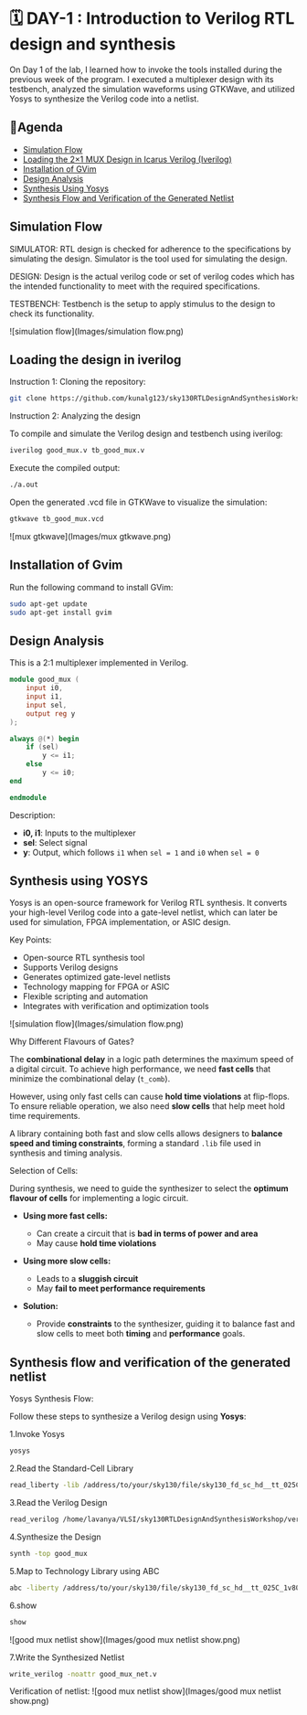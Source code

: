 
# 🗓️ DAY-1 : Introduction to Verilog RTL design and synthesis

On Day 1 of the lab, I learned how to invoke the tools installed during the previous week of the program. I executed a multiplexer design with its testbench, analyzed the simulation waveforms using GTKWave, and utilized Yosys to synthesize the Verilog code into a netlist.




## 📝Agenda

- [Simulation Flow](#simulation-flow)  
- [Loading the 2×1 MUX Design in Icarus Verilog (Iverilog)](#loading-the-2x1-mux-design-in-icarus-verilog-iverilog)  
- [Installation of GVim](#installing-gvim)  
- [Design Analysis](#design-analysis)  
- [Synthesis Using Yosys](#synthesis-using-yosys)  
- [Synthesis Flow and Verification of the Generated Netlist](#synthesis-flow-and-verification-of-the-generated-netlist)



## Simulation Flow

SIMULATOR:
RTL design is checked for adherence to the specifications by simulating the design.
Simulator is the tool used for simulating the design.

DESIGN:
Design is the actual verilog code or set of verilog codes which has the intended functionality to meet with the required specifications.

TESTBENCH:
Testbench is the setup to apply stimulus to the design to check its functionality.

![simulation flow](Images/simulation flow.png)


## Loading the design in iverilog

Instruction 1: Cloning the repository:

```bash
git clone https://github.com/kunalg123/sky130RTLDesignAndSynthesisWorkshop.git
```
Instruction 2: Analyzing the design

To compile and simulate the Verilog design and testbench using iverilog:

```bash
iverilog good_mux.v tb_good_mux.v
```

Execute the compiled output:

```bash 
./a.out 
```

Open the generated .vcd file in GTKWave to visualize the simulation:

```bash 
gtkwave tb_good_mux.vcd
```

![mux gtkwave](Images/mux gtkwave.png)
## Installation of Gvim

Run the following command to install GVim:
```bash
sudo apt-get update
sudo apt-get install gvim
```
## Design Analysis

This is a 2:1 multiplexer implemented in Verilog.

```verilog
module good_mux (
    input i0, 
    input i1, 
    input sel, 
    output reg y
);

always @(*) begin
    if (sel)
        y <= i1;
    else 
        y <= i0;
end

endmodule
```
 Description:

- **i0, i1**: Inputs to the multiplexer  
- **sel**: Select signal  
- **y**: Output, which follows `i1` when `sel = 1` and `i0` when `sel = 0`

## Synthesis using YOSYS

Yosys is an open-source framework for Verilog RTL synthesis. It converts your high-level Verilog code into a gate-level netlist, which can later be used for simulation, FPGA implementation, or ASIC design.

Key Points:

- Open-source RTL synthesis tool  
- Supports Verilog designs  
- Generates optimized gate-level netlists  
- Technology mapping for FPGA or ASIC  
- Flexible scripting and automation  
- Integrates with verification and optimization tools  

![simulation flow](Images/simulation flow.png)

 Why Different Flavours of Gates?

The **combinational delay** in a logic path determines the maximum speed of a digital circuit. To achieve high performance, we need **fast cells** that minimize the combinational delay (`t_comb`).  

However, using only fast cells can cause **hold time violations** at flip-flops. To ensure reliable operation, we also need **slow cells** that help meet hold time requirements.  

A library containing both fast and slow cells allows designers to **balance speed and timing constraints**, forming a standard `.lib` file used in synthesis and timing analysis.

Selection of Cells:

During synthesis, we need to guide the synthesizer to select the **optimum flavour of cells** for implementing a logic circuit.  

- **Using more fast cells:**  
  - Can create a circuit that is **bad in terms of power and area**  
  - May cause **hold time violations**  

- **Using more slow cells:**  
  - Leads to a **sluggish circuit**  
  - May **fail to meet performance requirements**  

- **Solution:**  
  - Provide **constraints** to the synthesizer, guiding it to balance fast and slow cells to meet both **timing** and **performance** goals.


## Synthesis flow and verification of the generated netlist

Yosys Synthesis Flow:

Follow these steps to synthesize a Verilog design using **Yosys**:

1.Invoke Yosys  
```bash
yosys
```

2.Read the Standard-Cell Library
```bash
read_liberty -lib /address/to/your/sky130/file/sky130_fd_sc_hd__tt_025C_1v80.lib
```

3.Read the Verilog Design
     
 ```bash
read_verilog /home/lavanya/VLSI/sky130RTLDesignAndSynthesisWorkshop/verilog_files/good_mux.v
```

4.Synthesize the Design
```bash
synth -top good_mux
```

5.Map to Technology Library using ABC
 ```bash
abc -liberty /address/to/your/sky130/file/sky130_fd_sc_hd__tt_025C_1v80.lib
```
6.show 
```bash
show
```
![good mux netlist show](Images/good mux netlist show.png)

7.Write the Synthesized Netlist
```bash
write_verilog -noattr good_mux_net.v
```
Verification of netlist:
![good mux netlist show](Images/good mux netlist show.png)
